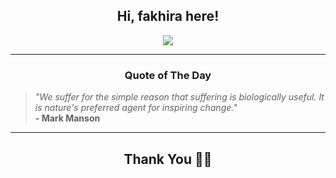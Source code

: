 <h2 align="center"> Hi, fakhira here!</h2>

<p align="center">
<a href="https://github.com/fakhiralkda" alt="github streak"><img src="https://dvst-streak.herokuapp.com/?user=fakhiralkda&theme=tokyonight&fire=DD472C"></a>
</p>

<hr>
<h3 align="center">Quote of The Day</h3>
<p align="center">
<blockquote>
<i>"We suffer for the simple reason that suffering is biologically useful. It is nature's preferred agent for inspiring change."</i>
<br>
<b>- Mark Manson</b>
</blockquote>
</p>


<hr>
<h2 align="center">Thank You 🙏🏼</h2>
